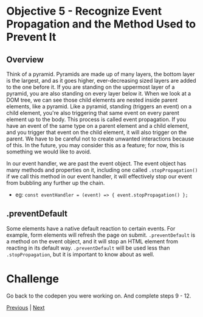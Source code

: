 # Objective 5 - Recognize Event Propagation and the Method Used to Prevent It

## Overview

Think of a pyramid. Pyramids are made up of many layers, the bottom layer is the largest, and as it goes higher, ever-decreasing sized layers are added to the one before it. If you are standing on the uppermost layer of a pyramid, you are also standing on every layer below it. When we look at a DOM tree, we can see those child elements are nested inside parent elements, like a pyramid. Like a pyramid, standing (triggers an event) on a child element, you're also triggering that same event on every parent element up to the body. This process is called event propagation. If you have an event of the same type on a parent element and a child element, and you trigger that event on the child element, it will also trigger on the parent. We have to be careful not to create unwanted interactions because of this. In the future, you may consider this as a feature; for now, this is something we would like to avoid.

In our event handler, we are past the event object. The event object has many methods and properties on it, including one called `.stopPropagation()` if we call this method in our event handler, it will effectively stop our event from bubbling any further up the chain.

- eg: `const eventHandler = (event) => { event.stopPropagation() };`

##  .preventDefault

Some elements have a native default reaction to certain events. For example, form elements will refresh the page on submit. `.preventDefault` is a method on the event object, and it will stop an HTML element from reacting in its default way. `.preventDefault` will be used less than `.stopPropagation`, but it is important to know about as well.

# Challenge

Go back to the codepen you were working on. And complete steps 9 - 12.



[Previous](./Object_3.md) | [Next](./Understanding.md)


